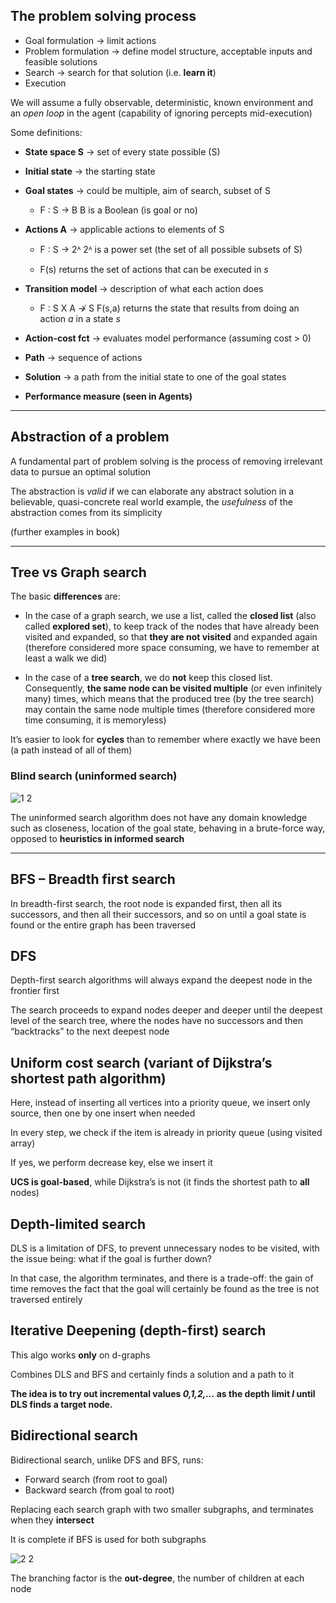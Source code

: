 ## The problem solving process 

- Goal formulation → limit actions
- Problem formulation → define model structure, acceptable inputs and feasible solutions
- Search → search for that solution (i.e. **learn it**)
- Execution 

We will assume a fully observable, deterministic, known environment and an *open loop* in the agent (capability of ignoring percepts mid-execution)

Some definitions:

- **State space S** $\rightarrow$ set of every state possible (S)
- **Initial state** $\rightarrow$ the starting state
- **Goal states** $\rightarrow$ could be multiple, aim of search, subset of S
    - F : S → B 	B is a Boolean (is goal or no)

- **Actions A**	$\rightarrow$ applicable actions to elements of S

    - F : S → 2ᴬ	2ᴬ is a power set (the set of all possible subsets of S)

    - F(s) returns the set of actions that can be executed in *s*

- **Transition model** $\rightarrow$ description of what each action does

    - F : S X A ↛  S    F(s,a) returns the state that results from doing an action *a* in a state *s*

- **Action-cost fct** $\rightarrow$ evaluates model performance (assuming cost > 0)
- **Path** $\rightarrow$ sequence of actions
- **Solution** $\rightarrow$ a path from the initial state to one of the goal states
- **Performance measure (seen in Agents)**

------------------

## Abstraction of a problem

A fundamental part of problem solving is the process of removing irrelevant data to pursue an optimal solution

The abstraction is *valid* if we can elaborate any abstract solution in a believable, quasi-concrete real world example, the *usefulness* of the abstraction comes from its simplicity

(further examples in book)

----------------

## Tree vs Graph search

The basic **differences** are:

- In the case of a graph search, we use a list, called the **closed list** (also called **explored set**), to keep track of the nodes that have already been visited and expanded, so that **they are not visited** and expanded again (therefore considered more space consuming, we have to remember at least a walk we did)

- In the case of a **tree search**, we do **not** keep this closed list. Consequently, **the same node can be visited multiple** (or even infinitely many) times, which means that the produced tree (by the tree search) may contain the same node multiple times (therefore considered more time consuming, it is memoryless)

It’s easier to look for **cycles** than to remember where exactly we have been (a path instead of all of them)

### Blind search (uninformed search)

![1 2](pictures/1%202.png)

The uninformed search algorithm does not have any domain knowledge such as closeness, location of the goal state, behaving in a brute-force way, opposed to **heuristics in informed search**

-----------------

## BFS – Breadth first search

In breadth-first search, the root node is expanded first, then all its successors, and then all their successors, and so on until a goal state is found or the entire graph has been traversed

## DFS

Depth-first search algorithms will always expand the deepest node in the frontier first

The search proceeds to expand nodes deeper and deeper until the deepest level of the search tree, where the nodes have no successors and then “backtracks” to the next deepest node 

## Uniform cost search (variant of Dijkstra’s shortest path algorithm)

Here, instead of inserting all vertices into a priority queue, we insert only source, then one by one insert when needed

In every step, we check if the item is already in priority queue (using visited array)

If yes, we perform decrease key, else we insert it

**UCS is goal-based**, while Dijkstra’s is not (it finds the shortest path to **all** nodes)

## Depth-limited search

DLS is a limitation of DFS, to prevent unnecessary nodes to be visited, with the issue being: what if the goal is further down? 

In that case, the algorithm terminates, and there is a trade-off: the gain of time removes the fact that the goal will certainly be found as the tree is not traversed entirely

## Iterative Deepening (depth-first) search

This algo works **only** on d-graphs

Combines DLS and BFS and certainly finds a solution and a path to it

**The idea is to try out incremental values *0,1,2,...* as the depth limit *l* until DLS finds a target node.**

## Bidirectional search

Bidirectional search, unlike DFS and BFS, runs:

- Forward search (from root to goal)
- Backward search (from goal to root)

Replacing each search graph with two smaller subgraphs, and terminates when they **intersect**

It is complete if BFS is used for both subgraphs

![2 2](pictures/2%202.png)

The branching factor is the **out-degree**, the number of children at each node

